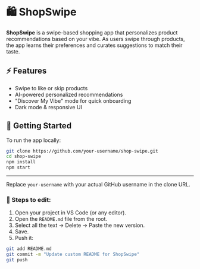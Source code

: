 # 🛍️ ShopSwipe

**ShopSwipe** is a swipe-based shopping app that personalizes product recommendations based on your vibe. As users swipe through products, the app learns their preferences and curates suggestions to match their taste.

## ⚡ Features

- Swipe to like or skip products  
- AI-powered personalized recommendations  
- "Discover My Vibe" mode for quick onboarding  
- Dark mode & responsive UI  

## 🚀 Getting Started

To run the app locally:

```bash
git clone https://github.com/your-username/shop-swipe.git
cd shop-swipe
npm install
npm start
```

---

Replace `your-username` with your actual GitHub username in the clone URL.

### 📌 Steps to edit:

1. Open your project in VS Code (or any editor).
2. Open the `README.md` file from the root.
3. Select all the text → Delete → Paste the new version.
4. Save.
5. Push it:

```bash
git add README.md
git commit -m "Update custom README for ShopSwipe"
git push
```
